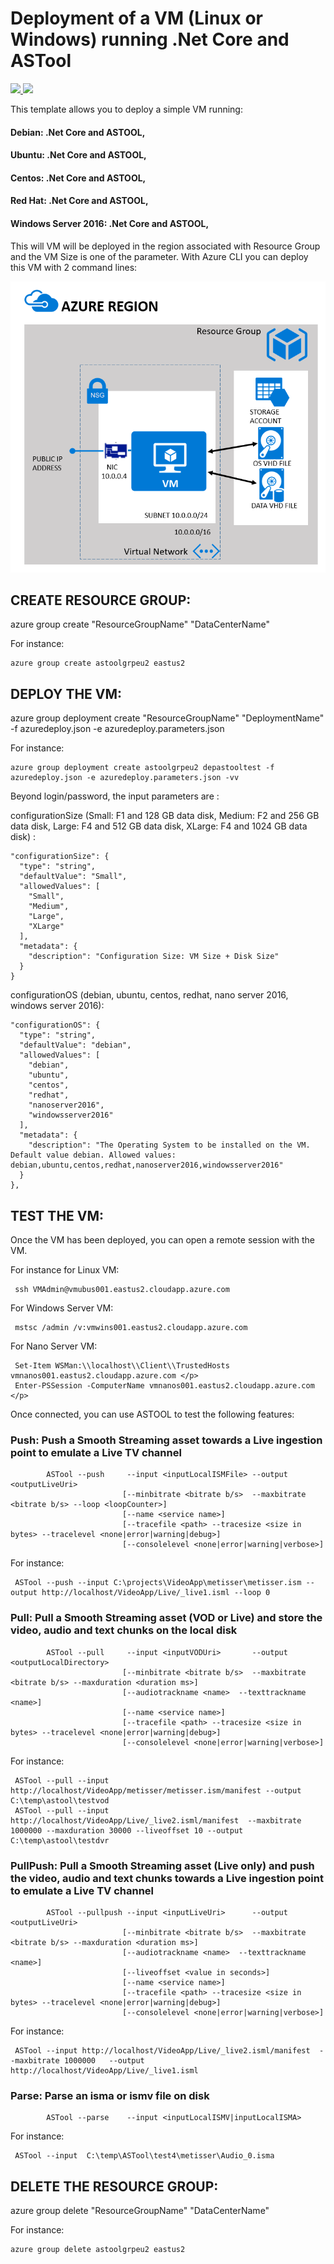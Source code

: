 # Deployment of a VM (Linux or Windows) running .Net Core and ASTool 

<a href="https://portal.azure.com/#create/Microsoft.Template/uri/https%3A%2F%2Fraw.githubusercontent.com%2Fflecoqui%2FASTool%2Fmaster%2FAzure%2F101-vm-astool-release-universal%2Fazuredeploy.json" target="_blank">
    <img src="http://azuredeploy.net/deploybutton.png"/>
</a>
<a href="http://armviz.io/#/?load=https%3A%2F%2Fraw.githubusercontent.com%2Fflecoqui%2FASTool%2Fmaster%2FAzure%2F101-vm-astool-release-universal%2Fazuredeploy.json" target="_blank">
    <img src="http://armviz.io/visualizebutton.png"/>
</a>


This template allows you to deploy a simple VM running: </p>
#### Debian: .Net Core and ASTOOL,
#### Ubuntu: .Net Core and ASTOOL, 
#### Centos: .Net Core and ASTOOL, 
#### Red Hat: .Net Core and ASTOOL,
#### Windows Server 2016: .Net Core and ASTOOL,
This will VM will be deployed in the region associated with Resource Group and the VM Size is one of the parameter.
With Azure CLI you can deploy this VM with 2 command lines:

![](https://raw.githubusercontent.com/flecoqui/ASTool/master/Azure/101-vm-astool-release-universal/Docs/1-architecture.png)

## CREATE RESOURCE GROUP:
azure group create "ResourceGroupName" "DataCenterName"

For instance:

    azure group create astoolgrpeu2 eastus2

## DEPLOY THE VM:
azure group deployment create "ResourceGroupName" "DeploymentName"  -f azuredeploy.json -e azuredeploy.parameters.json

For instance:

    azure group deployment create astoolgrpeu2 depastooltest -f azuredeploy.json -e azuredeploy.parameters.json -vv

Beyond login/password, the input parameters are :</p>
configurationSize (Small: F1 and 128 GB data disk, Medium: F2 and 256 GB data disk, Large: F4 and 512 GB data disk, XLarge: F4 and 1024 GB data disk) : 

    "configurationSize": {
      "type": "string",
      "defaultValue": "Small",
      "allowedValues": [
        "Small",
        "Medium",
        "Large",
        "XLarge"
      ],
      "metadata": {
        "description": "Configuration Size: VM Size + Disk Size"
      }
    }

configurationOS (debian, ubuntu, centos, redhat, nano server 2016, windows server 2016): 

    "configurationOS": {
      "type": "string",
      "defaultValue": "debian",
      "allowedValues": [
        "debian",
        "ubuntu",
        "centos",
        "redhat",
        "nanoserver2016",
        "windowsserver2016"
      ],
      "metadata": {
        "description": "The Operating System to be installed on the VM. Default value debian. Allowed values: debian,ubuntu,centos,redhat,nanoserver2016,windowsserver2016"
      }
    },



## TEST THE VM:
Once the VM has been deployed, you can open a remote session with the VM.

For instance for Linux VM:

     ssh VMAdmin@vmubus001.eastus2.cloudapp.azure.com

For Windows Server VM:

     mstsc /admin /v:vmwins001.eastus2.cloudapp.azure.com

For Nano Server VM:

     Set-Item WSMan:\\localhost\\Client\\TrustedHosts vmnanos001.eastus2.cloudapp.azure.com </p>
     Enter-PSSession -ComputerName vmnanos001.eastus2.cloudapp.azure.com </p>


Once connected, you can use ASTOOL to test the following features:</p>
### Push: Push a Smooth Streaming asset towards a Live ingestion point to emulate a Live TV channel

            ASTool --push     --input <inputLocalISMFile> --output <outputLiveUri> 
                             [--minbitrate <bitrate b/s>  --maxbitrate <bitrate b/s> --loop <loopCounter>]
                             [--name <service name>]
                             [--tracefile <path> --tracesize <size in bytes> --tracelevel <none|error|warning|debug>]
                             [--consolelevel <none|error|warning|verbose>]


For instance:

     ASTool --push --input C:\projects\VideoApp\metisser\metisser.ism --output http://localhost/VideoApp/Live/_live1.isml --loop 0


### Pull: Pull a Smooth Streaming asset (VOD or Live) and store the video, audio and text chunks on the local disk

            ASTool --pull     --input <inputVODUri>       --output <outputLocalDirectory> 
			                 [--minbitrate <bitrate b/s>  --maxbitrate <bitrate b/s> --maxduration <duration ms>]
                             [--audiotrackname <name>  --texttrackname <name>]
                             [--name <service name>]
                             [--tracefile <path> --tracesize <size in bytes> --tracelevel <none|error|warning|debug>]
                             [--consolelevel <none|error|warning|verbose>]

For instance:

     ASTool --pull --input http://localhost/VideoApp/metisser/metisser.ism/manifest --output C:\temp\astool\testvod
     ASTool --pull --input http://localhost/VideoApp/Live/_live2.isml/manifest  --maxbitrate 1000000 --maxduration 30000 --liveoffset 10 --output C:\temp\astool\testdvr



### PullPush: Pull a Smooth Streaming asset (Live only) and push the video, audio and text chunks towards a Live ingestion point to emulate a Live TV channel 

            ASTool --pullpush --input <inputLiveUri>      --output <outputLiveUri>  
                             [--minbitrate <bitrate b/s>  --maxbitrate <bitrate b/s> --maxduration <duration ms>]
                             [--audiotrackname <name>  --texttrackname <name>]
                             [--liveoffset <value in seconds>]
                             [--name <service name>]
                             [--tracefile <path> --tracesize <size in bytes> --tracelevel <none|error|warning|debug>]
                             [--consolelevel <none|error|warning|verbose>]
For instance:

     ASTool --input http://localhost/VideoApp/Live/_live2.isml/manifest  --maxbitrate 1000000   --output http://localhost/VideoApp/Live/_live1.isml


### Parse: Parse an isma or ismv file on disk 

            ASTool --parse    --input <inputLocalISMV|inputLocalISMA>  

For instance:

     ASTool --input  C:\temp\ASTool\test4\metisser\Audio_0.isma



</p>

## DELETE THE RESOURCE GROUP:
azure group delete "ResourceGroupName" "DataCenterName"

For instance:

    azure group delete astoolgrpeu2 eastus2
